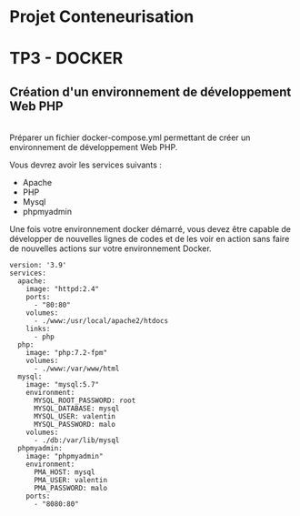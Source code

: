 # **Projet Conteneurisation**
# TP3 - DOCKER

## Création d'un environnement de développement Web PHP
<br>
Préparer un fichier docker-compose.yml permettant de créer un environnement de développement Web PHP.

Vous devrez avoir les services suivants :

* Apache
* PHP
* Mysql
* phpmyadmin

Une fois votre environnement docker démarré, vous devez être capable de développer de nouvelles lignes de codes et de les voir en action sans faire de nouvelles actions sur votre environnement Docker.

```
version: '3.9'
services:
  apache:
    image: "httpd:2.4"
    ports:
      - "80:80"
    volumes:
      - ./www:/usr/local/apache2/htdocs
    links:
      - php
  php:
    image: "php:7.2-fpm"
    volumes:
      - ./www:/var/www/html
  mysql:
    image: "mysql:5.7"
    environment:
      MYSQL_ROOT_PASSWORD: root
      MYSQL_DATABASE: mysql
      MYSQL_USER: valentin
      MYSQL_PASSWORD: malo
    volumes:
      - ./db:/var/lib/mysql
  phpmyadmin:
    image: "phpmyadmin"
    environment:
      PMA_HOST: mysql
      PMA_USER: valentin
      PMA_PASSWORD: malo
    ports:
      - "8080:80"
```

